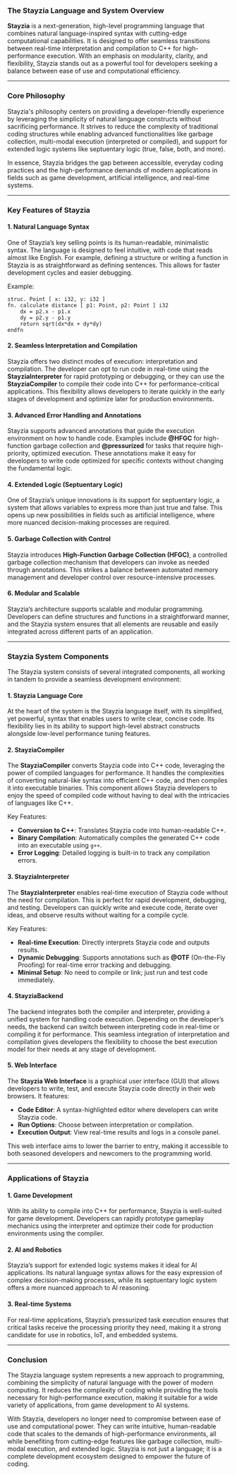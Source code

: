 ### **The Stayzia Language and System Overview**

**Stayzia** is a next-generation, high-level programming language that combines natural language-inspired syntax with cutting-edge computational capabilities. It is designed to offer seamless transitions between real-time interpretation and compilation to C++ for high-performance execution. With an emphasis on modularity, clarity, and flexibility, Stayzia stands out as a powerful tool for developers seeking a balance between ease of use and computational efficiency.

---

### **Core Philosophy**

Stayzia's philosophy centers on providing a developer-friendly experience by leveraging the simplicity of natural language constructs without sacrificing performance. It strives to reduce the complexity of traditional coding structures while enabling advanced functionalities like garbage collection, multi-modal execution (interpreted or compiled), and support for extended logic systems like septuentary logic (true, false, both, and more).

In essence, Stayzia bridges the gap between accessible, everyday coding practices and the high-performance demands of modern applications in fields such as game development, artificial intelligence, and real-time systems.

---

### **Key Features of Stayzia**

#### 1. **Natural Language Syntax**
One of Stayzia’s key selling points is its human-readable, minimalistic syntax. The language is designed to feel intuitive, with code that reads almost like English. For example, defining a structure or writing a function in Stayzia is as straightforward as defining sentences. This allows for faster development cycles and easier debugging.

Example:
```stayzia
struc. Point [ x: i32, y: i32 ]
fn. calculate distance [ p1: Point, p2: Point ] i32
    dx = p2.x - p1.x
    dy = p2.y - p1.y
    return sqrt(dx*dx + dy*dy)
endfn
```

#### 2. **Seamless Interpretation and Compilation**
Stayzia offers two distinct modes of execution: interpretation and compilation. The developer can opt to run code in real-time using the **StayziaInterpreter** for rapid prototyping or debugging, or they can use the **StayziaCompiler** to compile their code into C++ for performance-critical applications. This flexibility allows developers to iterate quickly in the early stages of development and optimize later for production environments.

#### 3. **Advanced Error Handling and Annotations**
Stayzia supports advanced annotations that guide the execution environment on how to handle code. Examples include **@HFGC** for high-function garbage collection and **@pressurized** for tasks that require high-priority, optimized execution. These annotations make it easy for developers to write code optimized for specific contexts without changing the fundamental logic.

#### 4. **Extended Logic (Septuentary Logic)**
One of Stayzia’s unique innovations is its support for septuentary logic, a system that allows variables to express more than just true and false. This opens up new possibilities in fields such as artificial intelligence, where more nuanced decision-making processes are required.

#### 5. **Garbage Collection with Control**
Stayzia introduces **High-Function Garbage Collection (HFGC)**, a controlled garbage collection mechanism that developers can invoke as needed through annotations. This strikes a balance between automated memory management and developer control over resource-intensive processes.

#### 6. **Modular and Scalable**
Stayzia’s architecture supports scalable and modular programming. Developers can define structures and functions in a straightforward manner, and the Stayzia system ensures that all elements are reusable and easily integrated across different parts of an application.

---

### **Stayzia System Components**

The Stayzia system consists of several integrated components, all working in tandem to provide a seamless development environment:

#### **1. Stayzia Language Core**
At the heart of the system is the Stayzia language itself, with its simplified, yet powerful, syntax that enables users to write clear, concise code. Its flexibility lies in its ability to support high-level abstract constructs alongside low-level performance tuning features.

#### **2. StayziaCompiler**
The **StayziaCompiler** converts Stayzia code into C++ code, leveraging the power of compiled languages for performance. It handles the complexities of converting natural-like syntax into efficient C++ code, and then compiles it into executable binaries. This component allows Stayzia developers to enjoy the speed of compiled code without having to deal with the intricacies of languages like C++.

Key Features:
- **Conversion to C++**: Translates Stayzia code into human-readable C++.
- **Binary Compilation**: Automatically compiles the generated C++ code into an executable using `g++`.
- **Error Logging**: Detailed logging is built-in to track any compilation errors.

#### **3. StayziaInterpreter**
The **StayziaInterpreter** enables real-time execution of Stayzia code without the need for compilation. This is perfect for rapid development, debugging, and testing. Developers can quickly write and execute code, iterate over ideas, and observe results without waiting for a compile cycle.

Key Features:
- **Real-time Execution**: Directly interprets Stayzia code and outputs results.
- **Dynamic Debugging**: Supports annotations such as **@OTF** (On-the-Fly Proofing) for real-time error tracking and debugging.
- **Minimal Setup**: No need to compile or link; just run and test code immediately.

#### **4. StayziaBackend**
The backend integrates both the compiler and interpreter, providing a unified system for handling code execution. Depending on the developer’s needs, the backend can switch between interpreting code in real-time or compiling it for performance. This seamless integration of interpretation and compilation gives developers the flexibility to choose the best execution model for their needs at any stage of development.

#### **5. Web Interface**
The **Stayzia Web Interface** is a graphical user interface (GUI) that allows developers to write, test, and execute Stayzia code directly in their web browsers. It features:
- **Code Editor**: A syntax-highlighted editor where developers can write Stayzia code.
- **Run Options**: Choose between interpretation or compilation.
- **Execution Output**: View real-time results and logs in a console panel.

This web interface aims to lower the barrier to entry, making it accessible to both seasoned developers and newcomers to the programming world.

---

### **Applications of Stayzia**

#### **1. Game Development**
With its ability to compile into C++ for performance, Stayzia is well-suited for game development. Developers can rapidly prototype gameplay mechanics using the interpreter and optimize their code for production environments using the compiler.

#### **2. AI and Robotics**
Stayzia’s support for extended logic systems makes it ideal for AI applications. Its natural language syntax allows for the easy expression of complex decision-making processes, while its septuentary logic system offers a more nuanced approach to AI reasoning.

#### **3. Real-time Systems**
For real-time applications, Stayzia’s pressurized task execution ensures that critical tasks receive the processing priority they need, making it a strong candidate for use in robotics, IoT, and embedded systems.

---

### **Conclusion**

The Stayzia language system represents a new approach to programming, combining the simplicity of natural language with the power of modern computing. It reduces the complexity of coding while providing the tools necessary for high-performance execution, making it suitable for a wide variety of applications, from game development to AI systems.

With Stayzia, developers no longer need to compromise between ease of use and computational power. They can write intuitive, human-readable code that scales to the demands of high-performance environments, all while benefiting from cutting-edge features like garbage collection, multi-modal execution, and extended logic. Stayzia is not just a language; it is a complete development ecosystem designed to empower the future of coding.

